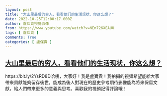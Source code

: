 ```yaml
---
layout: post
title: "大山里最后的穷人，看看他们的生活现状，你这么想？"
date: 2022-10-25T12:00:17.000Z
author: 盧保貴視覺影像
from: https://www.youtube.com/watch?v=NEn726XEAUU
tags: [ 盧保貴 ]
comments: True
categories: [ 盧保貴 ]
---
```

<!--1666699217000-->
[大山里最后的穷人，看看他们的生活现状，你这么想？](https://www.youtube.com/watch?v=NEn726XEAUU)
------

<div>
https://bit.ly/2YsRD8D哈嘍，大家好！我是盧寶貴！我拍攝的視頻希望能給大家帶來貢獻能夠留存後世，能成為後人對現在的歷史參考期待影像能為將來保留文獻，給人們帶來更多的意義與思考。喜歡我的視頻記得評論哦！
</div>
